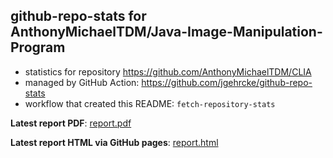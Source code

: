 ## github-repo-stats for AnthonyMichaelTDM/Java-Image-Manipulation-Program

- statistics for repository https://github.com/AnthonyMichaelTDM/CLIA
- managed by GitHub Action: https://github.com/jgehrcke/github-repo-stats
- workflow that created this README: `fetch-repository-stats`

**Latest report PDF**: [report.pdf](https://github.com/AnthonyMichaelTDM/my-repo-stats/raw/gh-pages/AnthonyMichaelTDM/Java-Image-Manipulation-Program/latest-report/report.pdf)


**Latest report HTML via GitHub pages**: [report.html](https://anthonymichaeltdm.github.io/my-repo-stats/AnthonyMichaelTDM/Java-Image-Manipulation-Program/latest-report/report.html)

